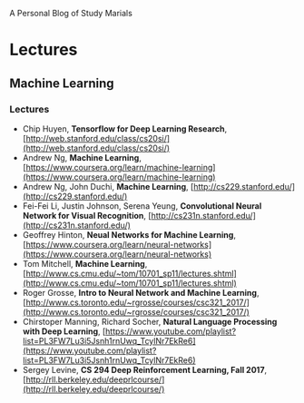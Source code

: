 A Personal Blog of Study Marials 

# Lectures
## Machine Learning
### Lectures
* Chip Huyen, **Tensorflow for Deep Learning Research**, [http://web.stanford.edu/class/cs20si/](http://web.stanford.edu/class/cs20si/)
* Andrew Ng, **Machine Learning**, [https://www.coursera.org/learn/machine-learning](https://www.coursera.org/learn/machine-learning)
* Andrew Ng, John Duchi, **Machine Learning**, [http://cs229.stanford.edu/](http://cs229.stanford.edu/)
* Fei-Fei Li, Justin Johnson, Serena Yeung, **Convolutional Neural Network for Visual Recognition**, [http://cs231n.stanford.edu/](http://cs231n.stanford.edu/)
* Geoffrey Hinton, **Neual Networks for Machine Learning**, [https://www.coursera.org/learn/neural-networks](https://www.coursera.org/learn/neural-networks)
* Tom Mitchell, **Machine Learning**, [http://www.cs.cmu.edu/~tom/10701_sp11/lectures.shtml](http://www.cs.cmu.edu/~tom/10701_sp11/lectures.shtml)
* Roger Grosse, **Intro to Neural Network and Machine Learning**, [http://www.cs.toronto.edu/~rgrosse/courses/csc321_2017/](http://www.cs.toronto.edu/~rgrosse/courses/csc321_2017/)
* Chirstoper Manning, Richard Socher, **Natural Language Processing with Deep Learning**, [https://www.youtube.com/playlist?list=PL3FW7Lu3i5Jsnh1rnUwq_TcylNr7EkRe6](https://www.youtube.com/playlist?list=PL3FW7Lu3i5Jsnh1rnUwq_TcylNr7EkRe6)
* Sergey Levine, **CS 294 Deep Reinforcement Learning, Fall 2017**, [http://rll.berkeley.edu/deeprlcourse/](http://rll.berkeley.edu/deeprlcourse/)
